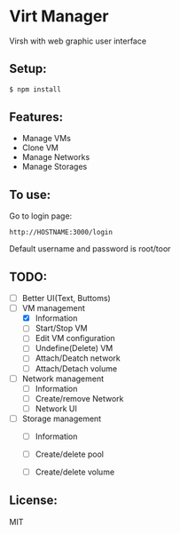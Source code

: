 Virt Manager
====
Virsh with web graphic user interface

## Setup:

```bash
$ npm install
```

## Features:

- Manage VMs
- Clone VM
- Manage Networks
- Manage Storages

## To use:
Go to login page:
```
http://HOSTNAME:3000/login
```

Default username and password is root/toor

## TODO:
- [ ] Better UI(Text, Buttoms)
- [ ] VM management
  - [x] Information
  - [ ] Start/Stop VM
  - [ ] Edit VM configuration
  - [ ] Undefine(Delete) VM
  - [ ] Attach/Deatch network
  - [ ] Attach/Detach volume
- [ ] Network management
  - [ ] Information
  - [ ] Create/remove Network
  - [ ] Network UI
- [ ] Storage management
  - [ ] Information
  - [ ] Create/delete pool
  - [ ] Create/delete volume


## License:
MIT




